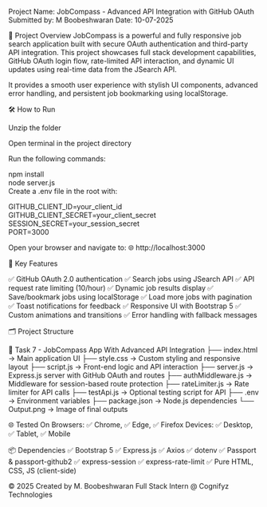 Project Name: JobCompass - Advanced API Integration with GitHub OAuth
Submitted by: M Boobeshwaran
Date: 10-07-2025

🚀 Project Overview
JobCompass is a powerful and fully responsive job search application built with secure OAuth authentication and third-party API integration. This project showcases full stack development capabilities, GitHub OAuth login flow, rate-limited API interaction, and dynamic UI updates using real-time data from the JSearch API.

It provides a smooth user experience with stylish UI components, advanced error handling, and persistent job bookmarking using localStorage.

🛠️ How to Run

Unzip the folder

Open terminal in the project directory

Run the following commands:

npm install  
node server.js  
Create a .env file in the root with:

GITHUB_CLIENT_ID=your_client_id  
GITHUB_CLIENT_SECRET=your_client_secret  
SESSION_SECRET=your_session_secret  
PORT=3000  

Open your browser and navigate to:
🌐 http://localhost:3000

🌟 Key Features

✅ GitHub OAuth 2.0 authentication
✅ Search jobs using JSearch API
✅ API request rate limiting (10/hour)
✅ Dynamic job results display
✅ Save/bookmark jobs using localStorage
✅ Load more jobs with pagination
✅ Toast notifications for feedback
✅ Responsive UI with Bootstrap 5
✅ Custom animations and transitions
✅ Error handling with fallback messages

🗂️ Project Structure

📁 Task 7 - JobCompass App With Advanced API Integration
├── index.html → Main application UI
├── style.css → Custom styling and responsive layout
├── script.js → Front-end logic and API interaction
├── server.js → Express.js server with GitHub OAuth and routes
├── authMiddleware.js → Middleware for session-based route protection
├── rateLimiter.js → Rate limiter for API calls
├── testApi.js → Optional testing script for API
├── .env → Environment variables
├── package.json → Node.js dependencies
└── Output.png → Image of final outputs

🌐 Tested On
Browsers: ✅ Chrome, ✅ Edge, ✅ Firefox
Devices: ✅ Desktop, ✅ Tablet, ✅ Mobile

📦 Dependencies
✅ Bootstrap 5
✅ Express.js
✅ Axios
✅ dotenv
✅ Passport & passport-github2
✅ express-session
✅ express-rate-limit
✅ Pure HTML, CSS, JS (client-side)

© 2025 Created by M. Boobeshwaran
Full Stack Intern @ Cognifyz Technologies